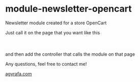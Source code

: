 # module-newsletter-opencart

Newsletter module created for a store OpenCart

Just call it on the page that you want like this
<br><br><?php echo $newsletter ?><br><br>
and then add the controller that calls the module on that page

Any questions, feel free to contact me!

<a href="http://agyrafa.com" target="_blank">agyrafa.com</a>
